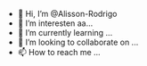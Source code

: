 - 👋 Hi, I’m @Alisson-Rodrigo
- 👀 I’m interesten aa...
- 🌱 I’m currently learning ...
- 💞️ I’m looking to collaborate on ...
- 📫 How to reach me ...

<!---
Alisson-Rodrigo/Alisson-Rodrigo is a ✨ special ✨ repository because its `README.md` (this file) appears on your GitHub profile.
You can click the Preview link to take a look at your changes.
--->
